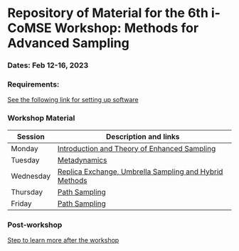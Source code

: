 # Repository of Material for the 6th i-CoMSE Workshop: Methods for Advanced Sampling

### Dates: Feb 12-16, 2023

### Requirements:
[See the following link for setting up software](settingup.md)

### Workshop Material

| Session             |   Description and links      |
|---------------------|---------------------|
| Monday    | [Introduction and Theory of Enhanced Sampling](Monday/README.md)           |              
| Tuesday   | [Metadynamics](Tuesday/README.md)        |                
| Wednesday | [Replica Exchange, Umbrella Sampling and Hybrid Methods](Wednesday/README.md)                    |        
| Thursday | [Path Sampling](Thursday/README.md)                |               
| Friday    | [Path Sampling](Friday/README.md)     	      	    |         

### Post-workshop
[Step to learn more after the workshop](nextsteps.md)
